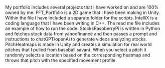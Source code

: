 My portfolio includes several projects that I have worked on and are 100% owned by me.
FFT_Portfolio is a 2D game that I have been making in Unity. Within the file I have included a separate folder for the scripts.
IntelliX is a coding language that I have been writing in C++. The read me file includes an example of how to run the code.
StocksRaspberryPi is written in Python and fetches stock data from yahoofinance and then passes a prompt and instructions to chatGPT/openAi to generate videos analyzing stocks.
PitchHeatmaps is made in Unity and creates a simulation for real world pitches that I pulled from baseball savant. When you select a pitch it randomly selects a location based on the corresponding heatmap and throws that pitch with the specified movement profile. 
